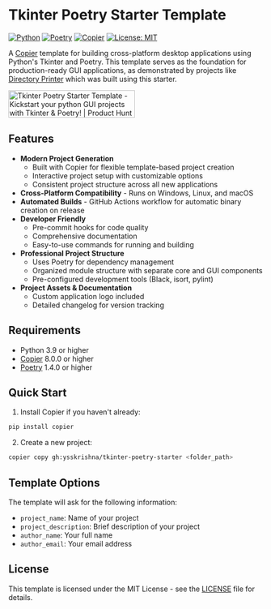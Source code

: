 # Tkinter Poetry Starter Template

[![Python](https://img.shields.io/badge/Python-3.9+-blue.svg)](https://www.python.org/downloads/)
[![Poetry](https://img.shields.io/badge/Poetry-1.4.0+-blue.svg)](https://python-poetry.org/)
[![Copier](https://img.shields.io/badge/Copier-8.0.0+-blue.svg)](https://copier.readthedocs.io/)
[![License: MIT](https://img.shields.io/badge/License-MIT-yellow.svg)](https://opensource.org/licenses/MIT)

A [Copier](https://copier.readthedocs.io/) template for building cross-platform desktop applications using Python's Tkinter and Poetry. This template serves as the foundation for production-ready GUI applications, as demonstrated by projects like [Directory Printer](https://github.com/ysskrishna/directory-printer) which was built using this starter.


<a href="https://www.producthunt.com/posts/tkinter-poetry-starter-template?embed=true&utm_source=badge-featured&utm_medium=badge&utm_souce=badge-tkinter&#0045;poetry&#0045;starter&#0045;template" target="_blank"><img src="https://api.producthunt.com/widgets/embed-image/v1/featured.svg?post_id=896349&theme=light&t=1739993899720" alt="Tkinter&#0032;Poetry&#0032;Starter&#0032;Template - Kickstart&#0032;your&#0032;python&#0032;GUI&#0032;projects&#0032;with&#0032;Tkinter&#0032;&#0038;&#0032;Poetry&#0033; | Product Hunt" style="width: 250px; height: 54px;" width="250" height="54" /></a>

## Features
- **Modern Project Generation**
  - Built with Copier for flexible template-based project creation
  - Interactive project setup with customizable options
  - Consistent project structure across all new applications
- **Cross-Platform Compatibility** - Runs on Windows, Linux, and macOS
- **Automated Builds** - GitHub Actions workflow for automatic binary creation on release
- **Developer Friendly**
  - Pre-commit hooks for code quality
  - Comprehensive documentation
  - Easy-to-use commands for running and building
- **Professional Project Structure**
  - Uses Poetry for dependency management
  - Organized module structure with separate core and GUI components
  - Pre-configured development tools (Black, isort, pylint)
- **Project Assets & Documentation**
  - Custom application logo included
  - Detailed changelog for version tracking


## Requirements

- Python 3.9 or higher
- [Copier](https://copier.readthedocs.io/) 8.0.0 or higher
- [Poetry](https://python-poetry.org/) 1.4.0 or higher

## Quick Start

1. Install Copier if you haven't already:
```bash
pip install copier
```

2. Create a new project:
```bash
copier copy gh:ysskrishna/tkinter-poetry-starter <folder_path>
```

## Template Options

The template will ask for the following information:

- `project_name`: Name of your project
- `project_description`: Brief description of your project
- `author_name`: Your full name
- `author_email`: Your email address

## License

This template is licensed under the MIT License - see the [LICENSE](LICENSE) file for details. 